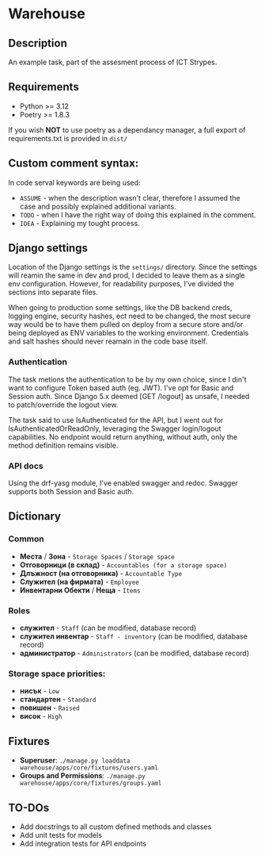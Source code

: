 # Warehouse

## Description

An example task, part of the assesment process of ICT Strypes.


## Requirements

- Python >= 3.12
- Poetry >= 1.8.3

If you wish **NOT** to use poetry as a dependancy manager, a full export of requirements.txt is provided in `dist/`

## Custom comment syntax:

In code serval keywords are being used:
- `ASSUME` - when the description wasn't clear, therefore I assumed the case and possibly explained additional variants.
- `TODO` - when I have the right way of doing this explained in the comment.
- `IDEA` - Explaining my tought process.

## Django settings

Location of the Django settings is the `settings/` directory. Since the settings will reamin the same in dev and prod, I decided to leave them as a single env configuration. However, for readability purposes, I've divided the sections into separate files. 

When going to production some settings, like the DB backend creds, logging engine, security hashes, ect need to be changed, the most secure way would be to have them pulled on deploy from a secure store and/or being deployed as ENV variables to the working environment. Credentials and salt hashes should never reamain in the code base itself.

### Authentication

The task metions the authentication to be by my own choice, since I din't want to configure Token based auth (eg. JWT). I've opt for
Basic and Session auth. Since Django 5.x deemed [GET /logout] as unsafe, I needed to patch/override the logout view.

The task said to use IsAuthenticated for the API, but I went out for IsAuthenticatedOrReadOnly, leveraging the Swagger login/logout capabilities.
No endpoint would return anything, without auth, only the method definition remains visible.

### API docs

Using the drf-yasg module, I've enabled swagger and redoc. Swagger supports both Session and Basic auth.

## Dictionary

### Common
- **Места** / **Зона** - `Storage Spaces` / `Storage space`
- **Отговорници (в склад)** - `Accountables (for a storage space)`
- **Длъжност (на отговорника)** - `Accountable Type`
- **Служител (на фирмата)** - `Employee`
- **Инвентарни Обекти** / **Неща** - `Items`


### Roles
- **служител** - `Staff` (can be modified, database record)
- **служител инвентар** - `Staff - inventory` (can be modified, database record)
- **администратор** - `Administrators` (can be modified, database record)

### Storage space priorities:
- **нисък** - `Low`
- **стандартен** - `Standard`
- **повишен** - `Raised`
- **висок** - `High`

### 

## Fixtures

- **Superuser**: `./manage.py loaddata warehouse/apps/core/fixtures/users.yaml`
- **Groups and Permissions**: `./manage.py warehouse/apps/core/fixtures/groups.yaml`

## TO-DOs

- Add docstrings to all custom defined methods and classes
- Add unit tests for models
- Add integration tests for API endpoints